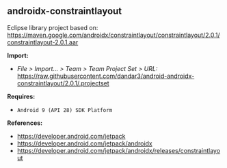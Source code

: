 ## androidx-constraintlayout

Eclipse library project based on:<br/>
https://maven.google.com/androidx/constraintlayout/constraintlayout/2.0.1/constraintlayout-2.0.1.aar

**Import:**
- _File > Import... > Team > Team Project Set > URL:_<br/>
  https://raw.githubusercontent.com/dandar3/android-androidx-constraintlayout/2.0.1/.projectset

**Requires:**
- `Android 9 (API 28) SDK Platform`

**References:**
- https://developer.android.com/jetpack
- https://developer.android.com/jetpack/androidx
- https://developer.android.com/jetpack/androidx/releases/constraintlayout